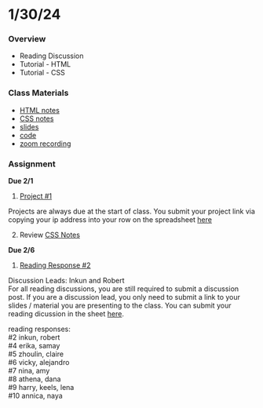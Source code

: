 # 1/30/24
### Overview  
* Reading Discussion
* Tutorial - HTML
* Tutorial - CSS
### Class Materials
* [HTML notes](../../notes/html.md)
* [CSS notes](../../notes/css.md)
* [slides](https://docs.google.com/presentation/d/19M8zG8bzm-Ye_n_Kb5BN3wAa2u04_DJnkn_KhfRtvow/edit?usp=sharing)
* [code](https://github.com/samheckle/networked-media-sp-24/tree/main/webserver/public/class3demo)
* [zoom recording](https://nyu.zoom.us/rec/share/vPoHrrMOWf84iBMQjstZ1F3rCNR_KPk-a2B9ArQPmp4wE7zf_GtVSWNLdD4g-sZi.hDy6nAMDvGkwoEBY)
### Assignment
**Due 2/1**
1. [Project #1](https://github.com/samheckle/networked-media-sp-24/blob/main/assignments/projects.md#project-1)

Projects are always due at the start of class. You submit your project link via copying your ip address into your row on the spreadsheet [here](https://docs.google.com/spreadsheets/d/1I4rMb-gg-LCbdFIfDhe7uzGNk5gqZN4I2E5XjWZsquM/edit#gid=0)  

2. Review [CSS Notes](../../notes/css.md)

**Due 2/6**
1. [Reading Response #2](https://github.com/samheckle/networked-media-sp-24/blob/main/assignments/readings.md#reading-response-2)  

Discussion Leads: Inkun and Robert    
For all reading discussions, you are still required to submit a discussion post. If you are a discussion lead, you only need to submit a link to your slides / material you are presenting to the class. You can submit your reading dicussion in the sheet [here](https://docs.google.com/spreadsheets/d/1I4rMb-gg-LCbdFIfDhe7uzGNk5gqZN4I2E5XjWZsquM/edit#gid=1715658920).

reading responses:  
#2    				inkun, robert    
#4    				erika, samay    
#5    				zhoulin, claire    
#6    				vicky, alejandro    
#7    				nina, amy    
#8    				athena, dana    
#9    				harry, keels, lena  
#10    			  annica, naya	
